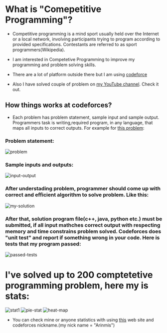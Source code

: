 # What is "Comepetitive Programming"?
 - Competitive programming is a mind sport usually held over the Internet or a local network, involving participants trying to program according to provided specifications. Contestants are referred to as sport programmers(Wikipedia).
 
 - I am interested in Competetive Programming to improve my programming and problem solving skills.
 
 - There are a lot of platform outside there but I am using [codeforce](https://codeforces.com/)
 
 - Also I have solved couple of problem on [my YouTube channel](https://www.youtube.com/watch?v=ptYE67pT4RU&list=PLB3scnRGX8FBaLBkiRtP8ljI1VfulGekl). Check it out. 
 
 ## How things works at codeforces?
 - Each problem has problem statement, sample input and sample output. Programmers task is writing,required program, in any language, that maps all inputs to correct outputs. For example for [this problem](https://codeforces.com/problemset/problem/1095/A): 

### Problem statement:
![problem](https://user-images.githubusercontent.com/56651041/111890031-e876ec00-89f6-11eb-9988-9dedb1a5b181.PNG)
### Sample inputs and outputs:
![input-output](https://user-images.githubusercontent.com/56651041/111890030-e7de5580-89f6-11eb-915d-6d66b32192ba.PNG)

### After understading problem, programmer should come up with correct and efficient algorithm to solve problem. Like this:
![my-solution](https://user-images.githubusercontent.com/56651041/111890033-e90f8280-89f6-11eb-9b63-668d2498cc55.PNG)

### After that, solution program file(c++, java, python etc.) must be submitted, if all input mathches correct output with respecting memory and time constrains problem solved. Codeforces does "unit test" and report if something wrong in your code. Here is tests that my program passed:
![passed-tests](https://user-images.githubusercontent.com/56651041/111890034-e90f8280-89f6-11eb-8d59-aadfe41ef620.PNG)

# I've solved up to 200 comptetetive programming problem, here my is stats:
![stat1](https://user-images.githubusercontent.com/56651041/111890037-ea40af80-89f6-11eb-9c12-2fc3b40f285b.PNG)
![pie-stat](https://user-images.githubusercontent.com/56651041/111890035-e9a81900-89f6-11eb-8cb5-2879f982f7cf.PNG)
![heat-map](https://github.com/Arinmis/cp-solutions/issues/1#issue-952360583)

- You can check mine or anyone statistics with using [this](https://cfviz.netlify.app/) web site and codeforces nickname.(my nick name = "Arinmis")


